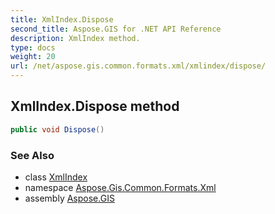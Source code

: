```yaml
---
title: XmlIndex.Dispose
second_title: Aspose.GIS for .NET API Reference
description: XmlIndex method. 
type: docs
weight: 20
url: /net/aspose.gis.common.formats.xml/xmlindex/dispose/
---
```

## XmlIndex.Dispose method

```csharp
public void Dispose()
```

### See Also

* class [XmlIndex](../)
* namespace [Aspose.Gis.Common.Formats.Xml](../../xmlindex/)
* assembly [Aspose.GIS](../../../)


